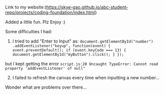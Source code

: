 Link to my website:(https://skye-gao.github.io/abc-student-repo/projects/coding-foundation/index.html)

Added a little fun. Plz Enjoy :)

Some difficulties I had:

1) I tried to add "Enter to Input" as:
`document.getElementById("number")
.addEventListener("keyup", function(event) {
    event.preventDefault();
    if (event.keyCode === 13) {
        document.getElementById("myButton").click();
    }
});`

 but I kept getting the error `script.js:20 Uncaught TypeError: Cannot read property 'addEventListener' of null"`

2) I failed to refresh the canvas every time when inputting a new number...

Wonder what are problems over there...
